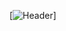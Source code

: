 [![Header](https://raw.githubusercontent.com/jameshenderson12/<OWNER>/<OWNER>/personal-profile-banner.png "Header")]
<!--
<img align="center" src="https://github-readme-stats.vercel.app/api/<CARD_TYPE>/?username=<USERNAME>&theme=<THEME_NAME>" />
-->
<!--
**jameshenderson12/jameshenderson12** is a ✨ _special_ ✨ repository because its `README.md` (this file) appears on your GitHub profile.

Here are some ideas to get you started:

- 🔭 I’m currently working on ...
- 🌱 I’m currently learning ...
- 👯 I’m looking to collaborate on ...
- 🤔 I’m looking for help with ...
- 💬 Ask me about ...
- 📫 How to reach me: ...
- 😄 Pronouns: ...
- ⚡ Fun fact: ...
-->
